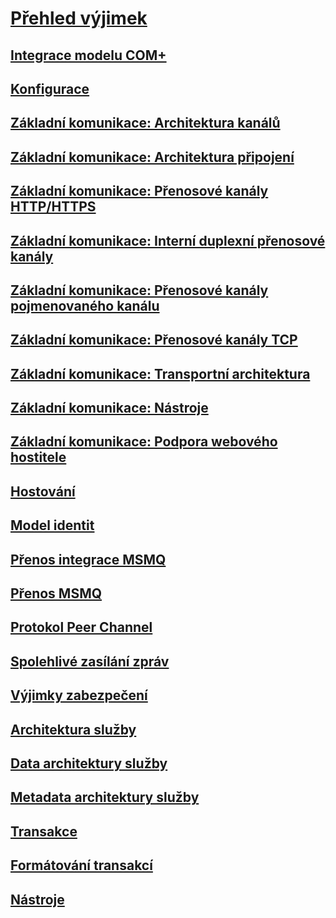 # [Přehled výjimek](index.md)
## [Integrace modelu COM+](com-integration.md)
## [Konfigurace](configuration.md)
## [Základní komunikace: Architektura kanálů](core-communications-channel-framework.md)
## [Základní komunikace: Architektura připojení](core-communications-connection-framework.md)
## [Základní komunikace: Přenosové kanály HTTP/HTTPS](core-communications-http-https-transport-channels.md)
## [Základní komunikace: Interní duplexní přenosové kanály](core-communications-internal-duplex-transport-channels.md)
## [Základní komunikace: Přenosové kanály pojmenovaného kanálu](core-communications-named-pipe-transport-channels.md)
## [Základní komunikace: Přenosové kanály TCP](core-communications-tcp-transport-channels.md)
## [Základní komunikace: Transportní architektura](core-communications-transport-framework.md)
## [Základní komunikace: Nástroje](core-communications-utilities.md)
## [Základní komunikace: Podpora webového hostitele](core-communications-webhost-support.md)
## [Hostování](hosting-exceptions.md)
## [Model identit](identitymodel-exceptions.md)
## [Přenos integrace MSMQ](msmq-integration-transport.md)
## [Přenos MSMQ](msmq-transport.md)
## [Protokol Peer Channel](peer-channel.md)
## [Spolehlivé zasílání zpráv](reliable-messaging.md)
## [Výjimky zabezpečení](security-exceptions.md)
## [Architektura služby](service-framework.md)
## [Data architektury služby](service-framework-data.md)
## [Metadata architektury služby](service-framework-metadata.md)
## [Transakce](transaction-exceptions.md)
## [Formátování transakcí](transaction-formatter.md)
## [Nástroje](tools.md)
